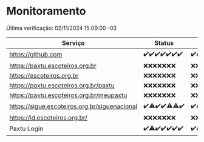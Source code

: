 # Monitoramento

Última verificação: 02/11/2024 15:09:00 -03

|Serviço|Status|Últimas 24h|
|---|---|---|
|https://github.com|<span title="2024-10-26: OK=23">✔️</span><span title="2024-10-27: OK=23">✔️</span><span title="2024-10-28: OK=23">✔️</span><span title="2024-10-29: OK=23">✔️</span><span title="2024-10-30: OK=22">✔️</span><span title="2024-10-31: OK=23">✔️</span><span title="2024-11-01: OK=17">✔️</span>|<span title="01/11/2024 15:10:00 -03 : 200">✔️</span><span title="01/11/2024 16:06:00 -03 : 200">✔️</span><span title="01/11/2024 17:09:00 -03 : 200">✔️</span><span title="01/11/2024 18:07:00 -03 : 200">✔️</span><span title="01/11/2024 19:07:00 -03 : 200">✔️</span><span title="01/11/2024 20:08:00 -03 : 200">✔️</span><span title="01/11/2024 21:39:00 -03 : 200">✔️</span><span title="01/11/2024 23:09:00 -03 : 200">✔️</span><span title="02/11/2024 00:13:00 -03 : 200">✔️</span><span title="02/11/2024 01:10:00 -03 : 200">✔️</span><span title="02/11/2024 02:08:00 -03 : 200">✔️</span><span title="02/11/2024 03:10:00 -03 : 200">✔️</span><span title="02/11/2024 04:07:00 -03 : 200">✔️</span><span title="02/11/2024 05:10:00 -03 : 200">✔️</span><span title="02/11/2024 06:08:00 -03 : 200">✔️</span><span title="02/11/2024 07:07:00 -03 : 200">✔️</span><span title="02/11/2024 08:06:00 -03 : 200">✔️</span><span title="02/11/2024 09:13:00 -03 : 200">✔️</span><span title="02/11/2024 10:13:00 -03 : 200">✔️</span><span title="02/11/2024 11:06:00 -03 : 200">✔️</span><span title="02/11/2024 12:08:00 -03 : 200">✔️</span><span title="02/11/2024 13:08:00 -03 : 200">✔️</span><span title="02/11/2024 14:06:00 -03 : 200">✔️</span><span title="02/11/2024 15:09:00 -03 : 200">✔️</span>|
|https://paxtu.escoteiros.org.br|<span title="2024-10-26: Falhas=23">❌</span><span title="2024-10-27: Falhas=23">❌</span><span title="2024-10-28: Falhas=23">❌</span><span title="2024-10-29: Falhas=23">❌</span><span title="2024-10-30: Falhas=22">❌</span><span title="2024-10-31: Falhas=23">❌</span><span title="2024-11-01: Falhas=17">❌</span>|<span title="01/11/2024 15:10:00 -03 : 403">❌</span><span title="01/11/2024 16:06:00 -03 : 403">❌</span><span title="01/11/2024 17:09:00 -03 : 403">❌</span><span title="01/11/2024 18:07:00 -03 : 403">❌</span><span title="01/11/2024 19:07:00 -03 : 403">❌</span><span title="01/11/2024 20:08:00 -03 : 403">❌</span><span title="01/11/2024 21:39:00 -03 : 403">❌</span><span title="01/11/2024 23:09:00 -03 : 403">❌</span><span title="02/11/2024 00:13:00 -03 : 403">❌</span><span title="02/11/2024 01:10:00 -03 : 403">❌</span><span title="02/11/2024 02:08:00 -03 : 403">❌</span><span title="02/11/2024 03:10:00 -03 : 403">❌</span><span title="02/11/2024 04:07:00 -03 : 403">❌</span><span title="02/11/2024 05:10:00 -03 : 403">❌</span><span title="02/11/2024 06:08:00 -03 : 403">❌</span><span title="02/11/2024 07:07:00 -03 : 403">❌</span><span title="02/11/2024 08:06:00 -03 : 403">❌</span><span title="02/11/2024 09:13:00 -03 : 403">❌</span><span title="02/11/2024 10:13:00 -03 : 403">❌</span><span title="02/11/2024 11:06:00 -03 : 403">❌</span><span title="02/11/2024 12:08:00 -03 : 403">❌</span><span title="02/11/2024 13:08:00 -03 : 403">❌</span><span title="02/11/2024 14:06:00 -03 : 403">❌</span><span title="02/11/2024 15:09:00 -03 : 403">❌</span>|
|https://escoteiros.org.br|<span title="2024-10-26: Falhas=23">❌</span><span title="2024-10-27: Falhas=23">❌</span><span title="2024-10-28: Falhas=23">❌</span><span title="2024-10-29: Falhas=23">❌</span><span title="2024-10-30: Falhas=22">❌</span><span title="2024-10-31: Falhas=23">❌</span><span title="2024-11-01: Falhas=17">❌</span>|<span title="01/11/2024 15:10:00 -03 : 403">❌</span><span title="01/11/2024 16:06:00 -03 : 403">❌</span><span title="01/11/2024 17:09:00 -03 : 403">❌</span><span title="01/11/2024 18:07:00 -03 : 403">❌</span><span title="01/11/2024 19:07:00 -03 : 403">❌</span><span title="01/11/2024 20:08:00 -03 : 403">❌</span><span title="01/11/2024 21:39:00 -03 : 403">❌</span><span title="01/11/2024 23:09:00 -03 : 403">❌</span><span title="02/11/2024 00:13:00 -03 : 403">❌</span><span title="02/11/2024 01:10:00 -03 : 403">❌</span><span title="02/11/2024 02:08:00 -03 : 403">❌</span><span title="02/11/2024 03:10:00 -03 : 403">❌</span><span title="02/11/2024 04:07:00 -03 : 403">❌</span><span title="02/11/2024 05:10:00 -03 : 403">❌</span><span title="02/11/2024 06:08:00 -03 : 403">❌</span><span title="02/11/2024 07:07:00 -03 : 403">❌</span><span title="02/11/2024 08:06:00 -03 : 403">❌</span><span title="02/11/2024 09:13:00 -03 : 403">❌</span><span title="02/11/2024 10:13:00 -03 : 403">❌</span><span title="02/11/2024 11:06:00 -03 : 403">❌</span><span title="02/11/2024 12:08:00 -03 : 403">❌</span><span title="02/11/2024 13:08:00 -03 : 403">❌</span><span title="02/11/2024 14:06:00 -03 : 403">❌</span><span title="02/11/2024 15:09:00 -03 : 403">❌</span>|
|https://paxtu.escoteiros.org.br/paxtu|<span title="2024-10-26: Falhas=23">❌</span><span title="2024-10-27: Falhas=23">❌</span><span title="2024-10-28: Falhas=23">❌</span><span title="2024-10-29: Falhas=23">❌</span><span title="2024-10-30: Falhas=22">❌</span><span title="2024-10-31: Falhas=23">❌</span><span title="2024-11-01: Falhas=17">❌</span>|<span title="01/11/2024 15:10:00 -03 : 403">❌</span><span title="01/11/2024 16:06:00 -03 : 403">❌</span><span title="01/11/2024 17:09:00 -03 : 403">❌</span><span title="01/11/2024 18:07:00 -03 : 403">❌</span><span title="01/11/2024 19:07:00 -03 : 403">❌</span><span title="01/11/2024 20:08:00 -03 : 403">❌</span><span title="01/11/2024 21:39:00 -03 : 403">❌</span><span title="01/11/2024 23:09:00 -03 : 403">❌</span><span title="02/11/2024 00:13:00 -03 : 403">❌</span><span title="02/11/2024 01:10:00 -03 : 403">❌</span><span title="02/11/2024 02:08:00 -03 : 403">❌</span><span title="02/11/2024 03:10:00 -03 : 403">❌</span><span title="02/11/2024 04:07:00 -03 : 403">❌</span><span title="02/11/2024 05:10:00 -03 : 403">❌</span><span title="02/11/2024 06:08:00 -03 : 403">❌</span><span title="02/11/2024 07:07:00 -03 : 403">❌</span><span title="02/11/2024 08:06:00 -03 : 403">❌</span><span title="02/11/2024 09:13:00 -03 : 403">❌</span><span title="02/11/2024 10:13:00 -03 : 403">❌</span><span title="02/11/2024 11:06:00 -03 : 403">❌</span><span title="02/11/2024 12:08:00 -03 : 403">❌</span><span title="02/11/2024 13:08:00 -03 : 403">❌</span><span title="02/11/2024 14:06:00 -03 : 403">❌</span><span title="02/11/2024 15:09:00 -03 : 403">❌</span>|
|https://paxtu.escoteiros.org.br/meupaxtu|<span title="2024-10-26: Falhas=23">❌</span><span title="2024-10-27: Falhas=23">❌</span><span title="2024-10-28: Falhas=23">❌</span><span title="2024-10-29: Falhas=23">❌</span><span title="2024-10-30: Falhas=22">❌</span><span title="2024-10-31: Falhas=23">❌</span><span title="2024-11-01: Falhas=17">❌</span>|<span title="01/11/2024 15:10:00 -03 : 403">❌</span><span title="01/11/2024 16:06:00 -03 : 403">❌</span><span title="01/11/2024 17:09:00 -03 : 403">❌</span><span title="01/11/2024 18:07:00 -03 : 403">❌</span><span title="01/11/2024 19:07:00 -03 : 403">❌</span><span title="01/11/2024 20:08:00 -03 : 403">❌</span><span title="01/11/2024 21:39:00 -03 : 403">❌</span><span title="01/11/2024 23:09:00 -03 : 403">❌</span><span title="02/11/2024 00:13:00 -03 : 403">❌</span><span title="02/11/2024 01:10:00 -03 : 403">❌</span><span title="02/11/2024 02:08:00 -03 : 403">❌</span><span title="02/11/2024 03:10:00 -03 : 403">❌</span><span title="02/11/2024 04:07:00 -03 : 403">❌</span><span title="02/11/2024 05:10:00 -03 : 403">❌</span><span title="02/11/2024 06:08:00 -03 : 403">❌</span><span title="02/11/2024 07:07:00 -03 : 403">❌</span><span title="02/11/2024 08:06:00 -03 : 403">❌</span><span title="02/11/2024 09:13:00 -03 : 403">❌</span><span title="02/11/2024 10:13:00 -03 : 403">❌</span><span title="02/11/2024 11:06:00 -03 : 403">❌</span><span title="02/11/2024 12:08:00 -03 : 403">❌</span><span title="02/11/2024 13:08:00 -03 : 403">❌</span><span title="02/11/2024 14:06:00 -03 : 403">❌</span><span title="02/11/2024 15:09:00 -03 : 403">❌</span>|
|https://sigue.escoteiros.org.br/siguenacional|<span title="2024-10-26: OK=23">✔️</span><span title="2024-10-27: OK=22, Falhas=1">⚠️</span><span title="2024-10-28: OK=23">✔️</span><span title="2024-10-29: OK=23">✔️</span><span title="2024-10-30: OK=21, Falhas=1">⚠️</span><span title="2024-10-31: OK=22, Falhas=1">⚠️</span><span title="2024-11-01: OK=17">✔️</span>|<span title="01/11/2024 15:10:00 -03 : 200">✔️</span><span title="01/11/2024 16:06:00 -03 : 200">✔️</span><span title="01/11/2024 17:09:00 -03 : 200">✔️</span><span title="01/11/2024 18:07:00 -03 : 200">✔️</span><span title="01/11/2024 19:07:00 -03 : 200">✔️</span><span title="01/11/2024 20:08:00 -03 : 200">✔️</span><span title="01/11/2024 21:39:00 -03 : 200">✔️</span><span title="01/11/2024 23:09:00 -03 : 200">✔️</span><span title="02/11/2024 00:13:00 -03 : 200">✔️</span><span title="02/11/2024 01:10:00 -03 : 200">✔️</span><span title="02/11/2024 02:08:00 -03 : 200">✔️</span><span title="02/11/2024 03:10:00 -03 : 200">✔️</span><span title="02/11/2024 04:07:00 -03 : 200">✔️</span><span title="02/11/2024 05:10:00 -03 : 200">✔️</span><span title="02/11/2024 06:08:00 -03 : 200">✔️</span><span title="02/11/2024 07:07:00 -03 : 200">✔️</span><span title="02/11/2024 08:06:00 -03 : 200">✔️</span><span title="02/11/2024 09:13:00 -03 : 200">✔️</span><span title="02/11/2024 10:13:00 -03 : 200">✔️</span><span title="02/11/2024 11:06:00 -03 : 200">✔️</span><span title="02/11/2024 12:08:00 -03 : 200">✔️</span><span title="02/11/2024 13:08:00 -03 : 200">✔️</span><span title="02/11/2024 14:06:00 -03 : 200">✔️</span><span title="02/11/2024 15:09:00 -03 : 200">✔️</span>|
|https://id.escoteiros.org.br/|<span title="2024-10-26: Falhas=23">❌</span><span title="2024-10-27: Falhas=23">❌</span><span title="2024-10-28: Falhas=23">❌</span><span title="2024-10-29: Falhas=23">❌</span><span title="2024-10-30: Falhas=22">❌</span><span title="2024-10-31: Falhas=23">❌</span><span title="2024-11-01: Falhas=17">❌</span>|<span title="01/11/2024 15:10:00 -03 : 403">❌</span><span title="01/11/2024 16:06:00 -03 : 403">❌</span><span title="01/11/2024 17:09:00 -03 : 403">❌</span><span title="01/11/2024 18:07:00 -03 : 403">❌</span><span title="01/11/2024 19:07:00 -03 : 403">❌</span><span title="01/11/2024 20:08:00 -03 : 403">❌</span><span title="01/11/2024 21:39:00 -03 : 403">❌</span><span title="01/11/2024 23:09:00 -03 : 403">❌</span><span title="02/11/2024 00:13:00 -03 : 403">❌</span><span title="02/11/2024 01:10:00 -03 : 403">❌</span><span title="02/11/2024 02:08:00 -03 : 403">❌</span><span title="02/11/2024 03:10:00 -03 : 403">❌</span><span title="02/11/2024 04:07:00 -03 : 403">❌</span><span title="02/11/2024 05:10:00 -03 : 403">❌</span><span title="02/11/2024 06:08:00 -03 : 403">❌</span><span title="02/11/2024 07:07:00 -03 : 403">❌</span><span title="02/11/2024 08:06:00 -03 : 403">❌</span><span title="02/11/2024 09:13:00 -03 : 403">❌</span><span title="02/11/2024 10:13:00 -03 : 403">❌</span><span title="02/11/2024 11:06:00 -03 : 403">❌</span><span title="02/11/2024 12:08:00 -03 : 403">❌</span><span title="02/11/2024 13:08:00 -03 : 403">❌</span><span title="02/11/2024 14:06:00 -03 : 403">❌</span><span title="02/11/2024 15:09:00 -03 : 403">❌</span>|
|Paxtu Login|<span title="2024-10-26: OK=23">✔️</span><span title="2024-10-27: OK=22, Falhas=1">⚠️</span><span title="2024-10-28: OK=23">✔️</span><span title="2024-10-29: OK=23">✔️</span><span title="2024-10-30: OK=22">✔️</span><span title="2024-10-31: OK=23">✔️</span><span title="2024-11-01: OK=17">✔️</span>|<span title="01/11/2024 15:10:00 -03 : 200">✔️</span><span title="01/11/2024 16:06:00 -03 : 200">✔️</span><span title="01/11/2024 17:09:00 -03 : 200">✔️</span><span title="01/11/2024 18:07:00 -03 : 200">✔️</span><span title="01/11/2024 19:07:00 -03 : 200">✔️</span><span title="01/11/2024 20:08:00 -03 : 200">✔️</span><span title="01/11/2024 21:39:00 -03 : 200">✔️</span><span title="01/11/2024 23:09:00 -03 : 200">✔️</span><span title="02/11/2024 00:13:00 -03 : 200">✔️</span><span title="02/11/2024 01:10:00 -03 : 200">✔️</span><span title="02/11/2024 02:08:00 -03 : 200">✔️</span><span title="02/11/2024 03:10:00 -03 : 200">✔️</span><span title="02/11/2024 04:07:00 -03 : 200">✔️</span><span title="02/11/2024 05:10:00 -03 : 200">✔️</span><span title="02/11/2024 06:08:00 -03 : 200">✔️</span><span title="02/11/2024 07:07:00 -03 : 200">✔️</span><span title="02/11/2024 08:06:00 -03 : 200">✔️</span><span title="02/11/2024 09:13:00 -03 : 200">✔️</span><span title="02/11/2024 10:13:00 -03 : 200">✔️</span><span title="02/11/2024 11:06:00 -03 : 200">✔️</span><span title="02/11/2024 12:08:00 -03 : 200">✔️</span><span title="02/11/2024 13:08:00 -03 : 200">✔️</span><span title="02/11/2024 14:06:00 -03 : 200">✔️</span><span title="02/11/2024 15:09:00 -03 : 200">✔️</span>|

